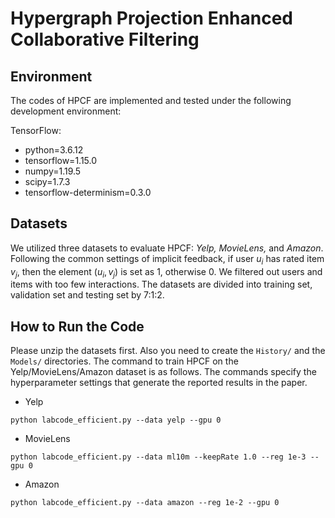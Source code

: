 # Hypergraph Projection Enhanced Collaborative Filtering

## Environment
The codes of HPCF are implemented and tested under the following development environment:

TensorFlow:
* python=3.6.12
* tensorflow=1.15.0
* numpy=1.19.5
* scipy=1.7.3
* tensorflow-determinism=0.3.0
## Datasets
We utilized three datasets to evaluate HPCF: <i>Yelp, MovieLens, </i>and <i>Amazon</i>. Following the common settings of implicit feedback, if user $u_i$ has rated item $v_j$, then the element $(u_i, v_j)$ is set as 1, otherwise 0. We filtered out users and items with too few interactions. The datasets are divided into training set, validation set and testing set by 7:1:2.

## How to Run the Code
Please unzip the datasets first. Also you need to create the `History/` and the `Models/` directories. The command to train HPCF on the Yelp/MovieLens/Amazon dataset is as follows. The commands specify the hyperparameter settings that generate the reported results in the paper.

* Yelp
```
python labcode_efficient.py --data yelp --gpu 0
```
* MovieLens
```
python labcode_efficient.py --data ml10m --keepRate 1.0 --reg 1e-3 --gpu 0
```
* Amazon
```
python labcode_efficient.py --data amazon --reg 1e-2 --gpu 0
```

